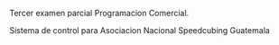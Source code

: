 Tercer examen parcial 
Programacion Comercial. 

Sistema  de control para Asociacion Nacional Speedcubing Guatemala
